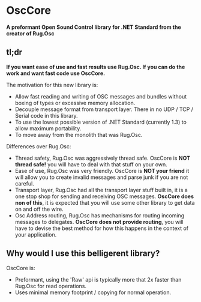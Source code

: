 # OscCore

**A preformant Open Sound Control library for .NET Standard from the creator of Rug.Osc**

## tl;dr 

**If you want ease of use and fast results use Rug.Osc. If you can do the work and want fast code use OscCore.**

The motivation for this new library is: 

* Allow fast reading and writing of OSC messages and bundles without boxing of types or excessive memory allocation.
* Decouple message format from transport layer. There in no UDP / TCP / Serial code in this library.
* To use the lowest possible version of .NET Standard (currently 1.3) to allow maximum portability.  
* To move away from the monolith that was Rug.Osc. 

Differences over Rug.Osc: 

* Thread safety, Rug.Osc was aggressively thread safe. OscCore is **NOT thread safe!** you will have to deal with that stuff on your own.
* Ease of use, Rug.Osc was very friendly. OscCore is **NOT your friend** it will allow you to create invalid messages and parse junk if you are not careful.
* Transport layer, Rug.Osc had all the transport layer stuff built in, it is a one stop shop for sending and receiving OSC messages. **OscCore does non of this**, it is expected that you will use some other library to get data on and off the wire.
* Osc Address routing, Rug.Osc has mechanisms for routing incoming messages to delegates. **OscCore does not provide routing**, you will have to devise the best method for how this happens in the context of your application.   

## Why would I use this belligerent library?

OscCore is:
 
* Preformant, using the 'Raw' api is typically more that 2x faster than Rug.Osc for read operations.  
* Uses minimal memory footprint / copying for normal operation. 
